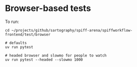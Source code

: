 # Browser-based tests

To run:

    cd ~/projects/github/sartography/spiff-arena/spiffworkflow-frontend/test/browser

    # defaults
    uv run pytest

    # headed browser and slowmo for people to watch
    uv run pytest --headed --slowmo 1000

